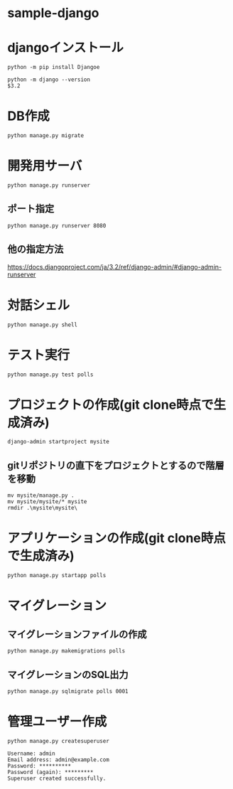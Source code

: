 # sample-django

# djangoインストール
```
python -m pip install Djangoe

python -m django --version
$3.2
```

# DB作成
```
python manage.py migrate
```


#
# 
# 開発用サーバ
```
python manage.py runserver
```

## ポート指定
```
python manage.py runserver 8080
```

## 他の指定方法
https://docs.djangoproject.com/ja/3.2/ref/django-admin/#django-admin-runserver


# 対話シェル
```
python manage.py shell
```

# テスト実行
```
python manage.py test polls
```


# プロジェクトの作成(git clone時点で生成済み)
```
django-admin startproject mysite
```

## gitリポジトリの直下をプロジェクトとするので階層を移動
```
mv mysite/manage.py .
mv mysite/mysite/* mysite
rmdir .\mysite\mysite\ 
```

# アプリケーションの作成(git clone時点で生成済み)
```
python manage.py startapp polls
```

# マイグレーション
## マイグレーションファイルの作成
```
python manage.py makemigrations polls
```

## マイグレーションのSQL出力
```
python manage.py sqlmigrate polls 0001
```

# 管理ユーザー作成
```
python manage.py createsuperuser
```

``` shell
Username: admin
Email address: admin@example.com
Password: **********
Password (again): *********
Superuser created successfully.
```
